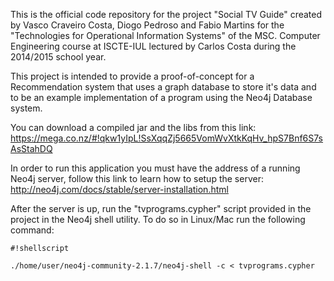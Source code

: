 This is the official code repository for the project "Social TV Guide" created by Vasco Craveiro Costa, Diogo Pedroso and Fabio Martins for the "Technologies for Operational Information Systems" of the MSC. Computer Engineering course at ISCTE-IUL lectured by Carlos Costa during the 2014/2015 school year.

This project is intended to provide a proof-of-concept for a Recommendation system that uses a graph database to store it's data and to be an example implementation of a program using the Neo4j Database system.

You can download a compiled jar and the libs from this link:
https://mega.co.nz/#!qkw1yIpL!SsXqqZj5665VomWvXtkKqHv_hpS7Bnf6S7sAsStahDQ

In order to run this application you must have the address of a running Neo4j server, follow this link to learn how to setup the server:
http://neo4j.com/docs/stable/server-installation.html

After the server is up, run the "tvprograms.cypher" script provided in the project in the Neo4j shell utility. To do so in Linux/Mac run the following command:

```
#!shellscript

./home/user/neo4j-community-2.1.7/neo4j-shell -c < tvprograms.cypher
```